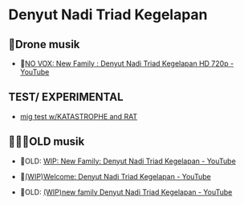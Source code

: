 # Denyut Nadi Triad Kegelapan

## 🎂Drone musik

- 🎂[NO VOX: New Family : Denyut Nadi Triad Kegelapan HD 720p - YouTube](https://www.youtube.com/watch?v=oAKIh7lGCe8)

## TEST/ EXPERIMENTAL

- [ mig test w/KATASTROPHE and RAT](https://www.youtube.com/watch?v=fOS5mMmkX0Y)

## 👩‍👧‍👧OLD musik

- 🦄OLD: [WIP: New Family: Denyut Nadi Triad Kegelapan - YouTube](https://www.youtube.com/watch?v=4J0OYXQ1Llc)

- 🥰[(WIP)Welcome: Denyut Nadi Triad Kegelapan - YouTube](https://www.youtube.com/watch?v=R9Vi2XLLjcs)

- 🐼OLD: [(WIP)new family Denyut Nadi Triad Kegelapan - YouTube](https://www.youtube.com/watch?v=e38sreT25fc)


<!---
tokyohackersx/tokyohackersx is a ✨ special ✨ repository because its `README.md` (this file) appears on your GitHub profile.
You can click the Preview link to take a look at your changes.
--->
